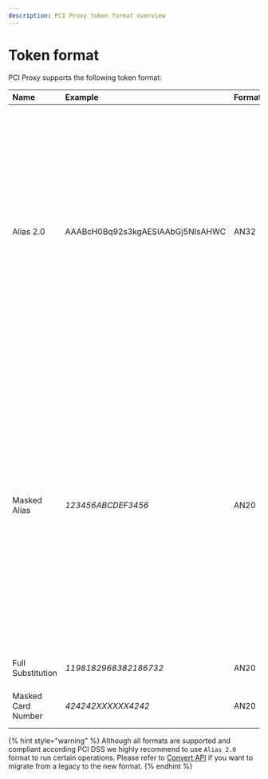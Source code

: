 ```yaml
---
description: PCI Proxy token format overview
---
```


# Token format

PCI Proxy supports the following token format: 

<table>
  <thead>
    <tr>
      <th style="text-align:left">Name</th>
      <th style="text-align:left">Example</th>
      <th style="text-align:left">Format</th>
      <th style="text-align:left">Description</th>
    </tr>
  </thead>
  <tbody>
    <tr>
      <td style="text-align:left">Alias 2.0</td>
      <td style="text-align:left">AAABcH0Bq92s3kgAESIAAbGj5NIsAHWC</td>
      <td style="text-align:left">AN32</td>
      <td style="text-align:left">
        <p>This format consists in numbers, letters, dash and underline.</p>
        <p>When using the Alias 2.0 format we additionally return a parameter <code>fingerprint</code> from
          our APIs. It helps you for example to identify customers who signed up
          with the same card number.</p>
      </td>
    </tr>
    <tr>
      <td style="text-align:left">Masked Alias</td>
      <td style="text-align:left"><em>123456ABCDEF3456</em>
      </td>
      <td style="text-align:left">AN20</td>
      <td style="text-align:left">This format consists of the first 6 digits of the real credit card number,
        the actual BIN Range (Bank Identification Number), followed by the token
        in form of 6 upper-case letters. The Masked Credit Card Token ends with
        the last 4 digits of the actual credit card number. Based on card brand
        the length of the token varies.</td>
    </tr>
    <tr>
      <td style="text-align:left">Full Substitution</td>
      <td style="text-align:left"><em>1198182968382186732</em>
      </td>
      <td style="text-align:left">AN20</td>
      <td style="text-align:left">This format consists of digits only.</td>
    </tr>
    <tr>
      <td style="text-align:left">Masked Card Number</td>
      <td style="text-align:left"><em>424242XXXXXX4242</em>
      </td>
      <td style="text-align:left">AN20</td>
      <td style="text-align:left">Masked card number is returned with all APIs.</td>
    </tr>
  </tbody>
</table>

{% hint style="warning" %}
Although all formats are supported and compliant according PCI DSS we highly recommend to use `Alias 2.0` format to run certain operations. Please refer to [Convert API](https://docs.pci-proxy.com/use-stored-cards/manage) if you want to migrate from a legacy to the new format. 
{% endhint %}



